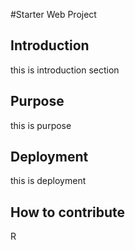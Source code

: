 #Starter Web Project

## Introduction
  this is introduction section
## Purpose
   this is purpose
## Deployment
   this is deployment
## How to contribute
R